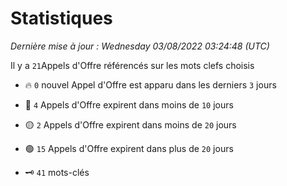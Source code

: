 # Statistiques


_Dernière mise à jour : Wednesday 03/08/2022 03:24:48 (UTC)_ 

Il y a `21`Appels d'Offre référencés sur les mots clefs choisis

- 🔥 `0` nouvel Appel d'Offre est apparu dans les derniers `3` jours
- 🔴  `4` Appels d'Offre expirent dans moins de `10` jours
- 🟡  `2` Appels d'Offre expirent dans moins de `20` jours
- 🟢  `15` Appels d'Offre expirent dans plus de `20` jours

- 🗝 `41` mots-clés